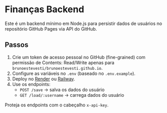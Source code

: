 # Finanças Backend

Este é um backend mínimo em Node.js para persistir dados de usuários no repositório GitHub Pages via API do GitHub.

## Passos

1. Crie um token de acesso pessoal no GitHub (fine-grained) com permissão de Contents: Read/Write apenas para `brunoestevesti/brunoestevesti.github.io`.
2. Configure as variáveis no `.env` (baseado no `.env.example`).
3. Deploy no [Render](https://render.com) ou [Railway](https://railway.app).
4. Use os endpoints:
   - `POST /save` → salva os dados do usuário
   - `GET /load/:username` → carrega dados do usuário

Proteja os endpoints com o cabeçalho `x-api-key`.
